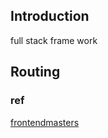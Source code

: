 ## Introduction

full stack frame work

## Routing


### ref
[frontendmasters](https://hendrixer.github.io/nextjs-course/)